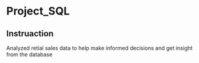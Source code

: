 # Project_SQL

## Instruaction
Analyzed retial sales data to help make informed decisions and get insight from the database

